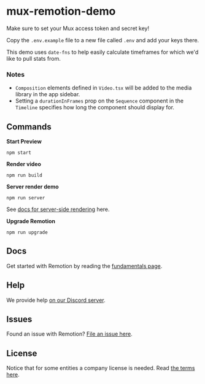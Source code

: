 # mux-remotion-demo

Make sure to set your Mux access token and secret key!

Copy the `.env.example` file to a new file called `.env` and add your keys there.

This demo uses `date-fns` to help easily calculate timeframes for which we'd like to pull stats from.

### Notes

- `Composition` elements defined in `Video.tsx` will be added to the media library in the app sidebar.
- Setting a `durationInFrames` prop on the `Sequence` component in the `Timeline` specifies how long the component should display for.

## Commands

**Start Preview**

```console
npm start
```

**Render video**

```console
npm run build
```

**Server render demo**

```console
npm run server
```

See [docs for server-side rendering](https://www.remotion.dev/docs/ssr) here.

**Upgrade Remotion**

```console
npm run upgrade
```

## Docs

Get started with Remotion by reading the [fundamentals page](https://www.remotion.dev/docs/the-fundamentals).

## Help

We provide help [on our Discord server](https://discord.gg/6VzzNDwUwV).

## Issues

Found an issue with Remotion? [File an issue here](https://github.com/remotion-dev/remotion/issues/new).

## License

Notice that for some entities a company license is needed. Read [the terms here](https://github.com/remotion-dev/remotion/blob/main/LICENSE.md).
